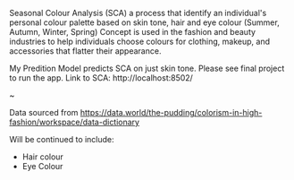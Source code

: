 Seasonal Colour Analysis (SCA) a process that identify an individual's personal colour palette based on skin tone, hair and eye colour (Summer, Autumn, Winter, Spring)
Concept is used in the fashion and beauty industries to help individuals choose colours for clothing, makeup, and accessories that flatter their appearance.


My Predition Model predicts SCA on just skin tone. Please see final project to run the app.
Link to SCA: http://localhost:8502/



~



Data sourced from  https://data.world/the-pudding/colorism-in-high-fashion/workspace/data-dictionary 


Will be continued to include:
- Hair colour
- Eye Colour 
